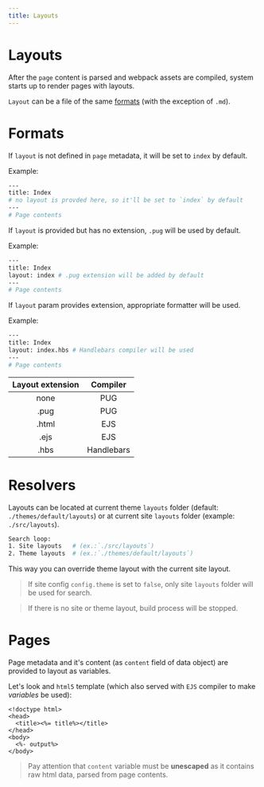 ```yaml
---
title: Layouts
---
```

# Layouts
After the `page` content is parsed and webpack assets are compiled, system starts up to render pages with layouts.

`Layout` can be a file of the same [formats](/docs/pages#formats) (with the exception of `.md`).

# Formats
If `layout` is not defined in `page` metadata, it will be set to `index` by default.

Example:
```bash
---
title: Index
# no layout is provded here, so it'll be set to `index` by default
---
# Page contents
```

If `layout` is provided but has no extension, `.pug` will be used by default.

Example:
```bash
---
title: Index
layout: index # .pug extension will be added by default
---
# Page contents
```
If `layout` param provides extension, appropriate formatter will be used.

Example:
```bash
---
title: Index
layout: index.hbs # Handlebars compiler will be used
---
# Page contents
```

Layout extension|Compiler
:----------:|:-----------:
none    |   PUG
.pug    | PUG
.html   | EJS
.ejs    | EJS
.hbs    | Handlebars


# Resolvers
Layouts can be located at current theme `layouts` folder (default: `./themes/default/layouts`) or at current site `layouts` folder (example: `./src/layouts`).
```bash
Search loop:
1. Site layouts   # (ex.:`./src/layouts`)
2. Theme layouts  # (ex.:`./themes/default/layouts`)
```
This way you can override theme layout with the current site layout.

> If site config `config.theme` is set to `false`, only site `layouts` folder will be used for search.

> If there is no site or theme layout, build process will be stopped.

# Pages

Page metadata and it's content (as `content` field of data object) are provided to layout as variables.

Let's look and `html5` template (which also served with `EJS` compiler to make _variables_ be used):
```
<!doctype html>
<head>
  <title><%= title%></title>
</head>
<body>
  <%- output%>
</body>
```
> Pay attention that `content` variable must be **unescaped** as it contains raw html data, parsed from page contents.